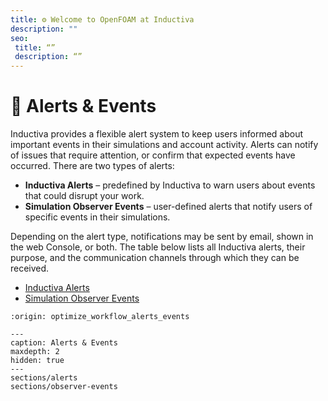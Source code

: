 ```yaml
---
title: ⚙️ Welcome to OpenFOAM at Inductiva
description: ""
seo:
 title: “”
 description: “”
---
```


# 🔔 Alerts & Events

Inductiva provides a flexible alert system to keep users informed about important events in their simulations and account activity. Alerts can notify of issues that require attention, or confirm that expected events have occurred.
There are two types of alerts:
- **Inductiva Alerts** – predefined by Inductiva to warn users about events that could disrupt your work.
- **Simulation Observer Events** – user-defined alerts that notify users of specific events in their simulations.

Depending on the alert type, notifications may be sent by email, shown in the web Console, or both. The table below lists all Inductiva alerts, their purpose, and the communication channels through which they can be received.

* [Inductiva Alerts](sections/alerts.md)
* [Simulation Observer Events](sections/observer-events.md)


```{banner}
:origin: optimize_workflow_alerts_events
```

```{toctree}
---
caption: Alerts & Events
maxdepth: 2
hidden: true
---
sections/alerts
sections/observer-events
```